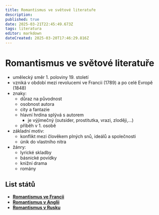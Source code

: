 ```yaml
---
title: Romantismus ve světové literatuře
description: 
published: true
date: 2025-03-21T22:45:49.673Z
tags: literatura
editor: markdown
dateCreated: 2025-03-20T17:46:29.816Z
---
```


# Romantismus ve světové literatuře
- umělecký směr 1. poloviny 19. století
- vzniká v období mezi revolucemi ve Francii (1789) a po celé Evropě (1848)
- znaky:
	- důraz na původnost
	- osobnost autora
	- city a fantazie
	- hlavní hrdina splývá s autorem
		- je výjimečný (outsider, prostitutka, vrazi, zloději,...)
	- příběh v 1. osobě
- základní motiv:
	- konflikt mezi člověkem plných snů, ideálů a společnosti
	- únik do vlastního nitra
- žánry:
	- lyrické skladby
	- básnické povídky
	- knižní drama
	- romány

## List států
- [**Romantismus ve Francii**](/cs/literatura/romantismus-svet-lit/francie)
- [**Romantismus v Anglii**](/cs/literatura/romantismus-svet-lit/anglie)
- [**Romantismus v Rusku**](/cs/literatura/romantismus-svet-lit/rusko)